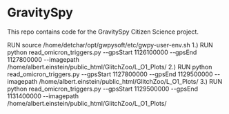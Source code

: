 # GravitySpy
This repo contains code for the GravitySpy Citizen Science project.

RUN source /home/detchar/opt/gwpysoft/etc/gwpy-user-env.sh
1.) RUN python read_omicron_triggers.py --gpsStart 1126100000 --gpsEnd 1127800000 --imagepath /home/albert.einstein/public_html/GlitchZoo/L_O1_Plots/
2.) RUN python read_omicron_triggers.py --gpsStart 1127800000 --gpsEnd 1129500000 --imagepath /home/albert.einstein/public_html/GlitchZoo/L_O1_Plots/
3.) RUN python read_omicron_triggers.py --gpsStart 1129500000 --gpsEnd 1131400000 --imagepath /home/albert.einstein/public_html/GlitchZoo/L_O1_Plots/
